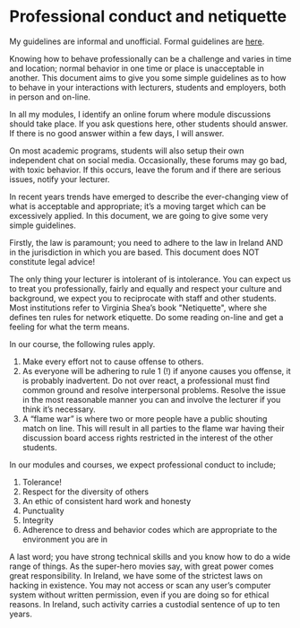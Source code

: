 # Professional conduct and netiquette

My guidelines are informal and unofficial. Formal guidelines are [here](https://www.atu.ie/app/uploads/2024/12/student-code-policy.pdf).

Knowing how to behave professionally can be a challenge and varies in time and location; normal behavior in one time or place is unacceptable in another. This document aims to give you some simple guidelines as to how to behave in your interactions with lecturers, students and employers, both in person and on-line.

In all my modules, I identify an online forum where module discussions should take place. If you ask questions here, other students should answer. If there is no good answer within a few days, I will answer.

On most academic programs, students will also setup their own independent chat on social media. Occasionally, these forums may go bad, with toxic behavior. If this occurs, leave the forum and if there are serious issues, notify your lecturer.

In recent years trends have emerged to describe the ever-changing view of what is acceptable and appropriate; it’s a moving target which can be excessively applied. In this document, we are going to give some very simple guidelines.

Firstly, the law is paramount; you need to adhere to the law in Ireland AND in the jurisdiction in which you are based. This document does NOT constitute legal advice!

The only thing your lecturer is intolerant of is intolerance. You can expect us to treat you professionally, fairly and equally and respect your culture and background, we expect you to reciprocate with staff and other students. Most institutions refer to Virginia Shea’s book "Netiquette", where she defines ten rules for network etiquette. Do some reading on-line and get a feeling for what the term means.

In our course, the following rules apply.

1. Make every effort not to cause offense to others.
2. As everyone will be adhering to rule 1 (!) if anyone causes you offense, it is probably inadvertent. Do not over react, a professional must find common ground and resolve interpersonal problems. Resolve the issue in the most reasonable manner you can and involve the lecturer if you think it’s necessary.
3. A “flame war” is where two or more people have a public shouting match on line. This will result in all parties to the flame war having their discussion board access rights restricted in the interest of the other students.

In our modules and courses, we expect professional conduct to include;

1. Tolerance!
2. Respect for the diversity of others
3. An ethic of consistent hard work and honesty
4. Punctuality
5. Integrity
6. Adherence to dress and behavior codes which are appropriate to the environment you are in

A last word; you have strong technical skills and you know how to do a wide range of things. As the super-hero movies say, with great power comes great responsibility. In Ireland, we have some of the strictest laws on hacking in existence. You may not access or scan any user’s computer system without written permission, even if you are doing so for ethical reasons. In Ireland, such activity carries a custodial sentence of up to ten years.
